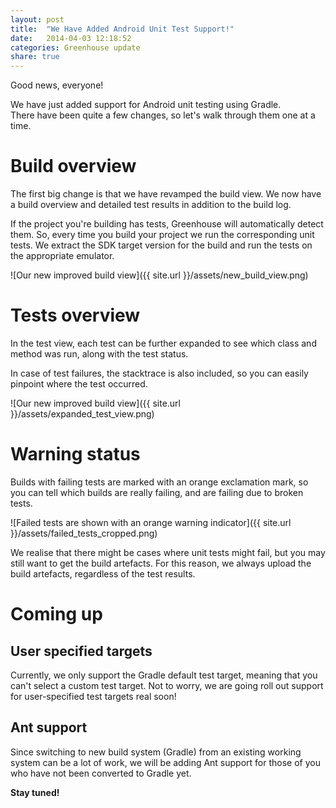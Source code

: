 ```yaml
---
layout: post
title:  "We Have Added Android Unit Test Support!"
date:   2014-04-03 12:18:52
categories: Greenhouse update
share: true
---
```


Good news, everyone!  

We have just added support for Android unit testing using Gradle.  
There have been quite a few changes, so let's walk through them one at a time.

Build overview
==============
The first big change is that we have revamped the build view.
We now have a build overview and detailed test results in addition to the build log.

If the project you're building has tests, Greenhouse will automatically detect them. 
So, every time you build your project we run the corresponding unit tests. We extract the SDK target version for the build
and run the tests on the appropriate emulator.

![Our new improved build view]({{ site.url }}/assets/new_build_view.png)



Tests overview 
==============
In the test view, each test can be further expanded to see which class and  method was run, along with the test status.  

In case of test failures, the stacktrace is also included, so you can easily pinpoint where the test occurred.


![Our new improved build view]({{ site.url }}/assets/expanded_test_view.png)




Warning status
================
Builds with failing tests are marked with an orange exclamation mark, so you can tell which builds are really failing, and
are failing due to broken tests.


![Failed tests are shown with an orange warning indicator]({{ site.url }}/assets/failed_tests_cropped.png)

We realise that there might be cases where unit tests might fail, but you may still want to get the build artefacts. 
For this reason, we always upload the build artefacts, regardless of the test results.

Coming up
=========

User specified targets
----------------------
Currently, we only support the Gradle default test target, meaning that you can't select a custom test target. Not to worry, we are going roll out support for user-specified test targets real soon!

Ant support
-----------
Since switching to new build system (Gradle) from an existing working system can be a lot of work, we will be adding Ant support for those of you who have not 
been converted to Gradle yet.

**Stay tuned!**
